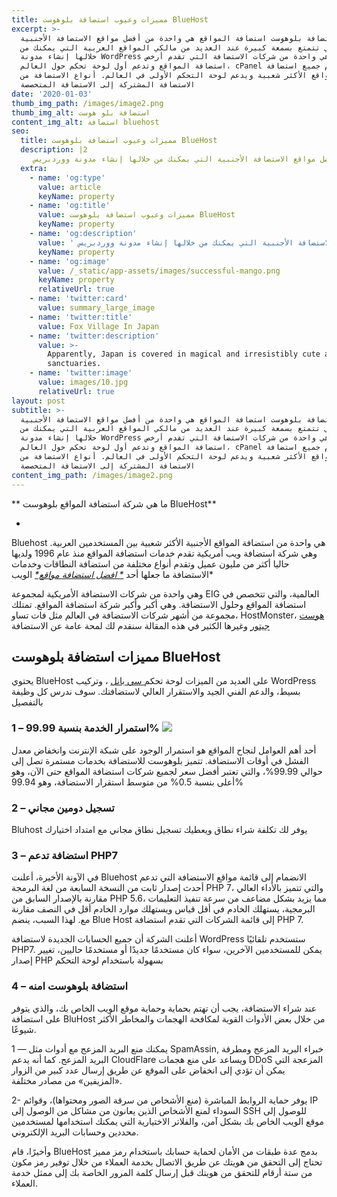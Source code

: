 ```yaml
---
title: مميزات وعيوب استضافة بلوهوست BlueHost
excerpt: >-
  شركة استضافة بلوهوست استضافة المواقع هي واحدة من أفضل مواقع الاستضافة الأجنبية
  التي تتمتع بسمعة كبيرة عند العديد من مالكي المواقع العربية التي يمكنك من
  خلالها إنشاء مدونة WordPress وهي واحدة من شركات الاستضافة التي تقدم أرخص
  استضافة المواقع وتدعم أول لوحة تحكم حول العالم، cPanel تقدم جميع استضافة
  المواقع الأكثر شعبية ويدعم لوحة التحكم الأولى في العالم. أنواع الاستضافة من
  الاستضافة المشتركة إلى الاستضافة المتخصصة
date: '2020-01-03'
thumb_img_path: /images/image2.png
thumb_img_alt: استضافة بلو هوست
content_img_alt: استضافة bluehost
seo:
  title: مميزات وعيوب استضافة بلوهوست BlueHost
  description: |2
     مراجعة شركة استضافة بلوهوست استضافة المواقع هي واحدة من أفضل مواقع الاستضافة الأجنبية التي يمكنك من خلالها إنشاء مدونة ووردبريس.
  extra:
    - name: 'og:type'
      value: article
      keyName: property
    - name: 'og:title'
      value: مميزات وعيوب استضافة بلوهوست BlueHost
      keyName: property
    - name: 'og:description'
      value: ' مراجعة شركة استضافة بلوهوست استضافة المواقع هي واحدة من أفضل مواقع الاستضافة الأجنبية التي يمكنك من خلالها إنشاء مدونة ووردبريس.'
      keyName: property
    - name: 'og:image'
      value: /_static/app-assets/images/successful-mango.png
      keyName: property
      relativeUrl: true
    - name: 'twitter:card'
      value: summary_large_image
    - name: 'twitter:title'
      value: Fox Village In Japan
    - name: 'twitter:description'
      value: >-
        Apparently, Japan is covered in magical and irresistibly cute animal
        sanctuaries.
    - name: 'twitter:image'
      value: images/10.jpg
      relativeUrl: true
layout: post
subtitle: >-
  شركة استضافة بلوهوست استضافة المواقع هي واحدة من أفضل مواقع الاستضافة الأجنبية
  التي تتمتع بسمعة كبيرة عند العديد من مالكي المواقع العربية التي يمكنك من
  خلالها إنشاء مدونة WordPress وهي واحدة من شركات الاستضافة التي تقدم أرخص
  استضافة المواقع وتدعم أول لوحة تحكم حول العالم، cPanel تقدم جميع استضافة
  المواقع الأكثر شعبية ويدعم لوحة التحكم الأولى في العالم. أنواع الاستضافة من
  الاستضافة المشتركة إلى الاستضافة المتخصصة
content_img_path: /images/image2.png
---
```

\*\*
ما هي شركة استضافة المواقع بلوهوست BlueHost\*\*

*

Bluehost هي واحدة من استضافة المواقع الأجنبية الأكثر شعبية بين المستخدمين
العربية. وهي شركة استضافة ويب أمريكية تقدم خدمات استضافة المواقع منذ عام 1996
ولديها حاليا أكثر من مليون عميل وتقدم أنواع مختلفة من استضافة النطاقات وخدمات
الاستضافة ما جعلها أحد [*\*
افضل استضافة مواقع\**](https://afdlhost.com/best-hosting/)
الويب\*

وهي واحدة من شركات الاستضافة الأمريكية لمجموعة EIG العالمية، والتي تتخصص في
استضافة المواقع وحلول الاستضافة. وهي أكبر وأكبر شركة استضافة المواقع. تمتلك
مجموعة من أشهر شركات الاستضافة في العالم مثل فات تساو، HostMonster، [
هوست جيتور](https://afdlhost.com/hostgator/)
وغيرها الكثير في هذه المقالة سنقدم لك لمحة عامة عن الاستضافة 

## **&#xA;مميزات استضافة بلوهوست BlueHost**

يحتوي BlueHost على العديد من الميزات لوحة تحكم[
سي بانل](https://afdlhost.com/cpanel-webhosting)
، وتركيب WordPress بسيط، والدعم الفني الجيد والاستقرار العالي لاستضافتك. سوف
ندرس كل وظيفة بالتفصيل

### **&#xA;1 – استمرار الخدمة بنسبة 99.99%&#xA;**![](/\_static/app-assets/images/image1.png)

أحد أهم العوامل لنجاح المواقع هو استمرار الوجود على شبكة الإنترنت وانخفاض معدل
الفشل في أوقات الاستضافة. تتميز بلوهوست للاستضافة بخدمات مستمرة تصل إلى حوالي
99.99%، والتي تعتبر أفضل سعر لجميع شركات استضافة المواقع حتى الآن، وهو أعلى
بنسبة 0.5% من متوسط استقرار الاستضافة، وهو 99.94%

### **&#xA;2 – تسجيل دومين مجاني**

Bluhost يوفر لك تكلفة شراء نطاق ويعطيك تسجيل نطاق مجاني مع امتداد اختيارك

### **&#xA;3 – استضافة تدعم PHP7**

في الآونة الأخيرة، أعلنت Bluehost الانضمام إلى قائمة مواقع الاستضافة التي تدعم
أحدث إصدار ثابت من النسخة السابعة من لغة البرمجة PHP 7، والتي تتميز بالأداء
العالي مقارنة بالإصدار السابق من PHP 5.6، مما يزيد بشكل مضاعف من سرعة تنفيذ
التعليمات البرمجية، يستهلك الخادم في أقل قياس ويستهلك موارد الخادم أقل في النصف
مقارنة مع. لهذا السبب، ينضم Blue Host إلى قائمة الشركات التي تقدم استضافة PHP 7.

أعلنت الشركة أن جميع الحسابات الجديدة لاستضافة WordPress ستستخدم تلقائيًا PHP7.
يمكن للمستخدمين الآخرين، سواء كان مستخدمًا جديدًا أو مستخدمًا حاليين، تغيير
إصدار PHP بسهولة باستخدام لوحة التحكم

### **&#xA;4 – استضافة بلوهوست امنه**

عند شراء الاستضافة، يجب أن تهتم بحماية وحماية موقع الويب الخاص بك، والذي يتوفر
على استضافة BluHost من خلال بعض الأدوات القوية لمكافحة الهجمات والمخاطر الأكثر
شيوعًا.

1 — يمكنك منع البريد المزعج مع أدوات مثل SpamAssin, خبراء البريد المزعج ومطرقة
البريد المزعج. كما أنه يدعم CloudFlare ويساعد على منع هجمات DDoS المزعجة التي
يمكن أن تؤدي إلى انخفاض على الموقع عن طريق إرسال عدد كبير من الزوار «المزيفين»
من مصادر مختلفة.

2- يوفر حماية الروابط المباشرة (منع الأشخاص من سرقة الصور ومحتواها)، وقوائم IP
السوداء لمنع الأشخاص الذين يعانون من مشاكل من الوصول إلى SSH للوصول إلى موقع
الويب الخاص بك بشكل آمن، والفلاتر الاختيارية التي يمكنك استخدامها لمستخدمين
محددين وحسابات البريد الإلكتروني.

وأخيرًا، قام BlueHost بدمج عدة طبقات من الأمان لحماية حسابك باستخدام رمز مميز
تحتاج إلى التحقق من هويتك عن طريق الاتصال بخدمة العملاء من خلال توفير رمز مكون
من ستة أرقام للتحقق من هويتك قبل إرسال كلمة المرور الخاصة بك إلى ممثل خدمة
العملاء.
